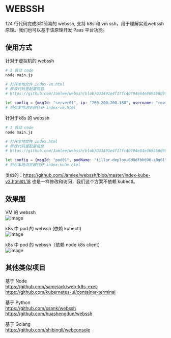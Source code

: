 # WEBSSH
124 行代码完成3种简易的 webssh, 支持 k8s 和 vm ssh，用于理解实现webssh原理。我们也可以基于该原理开发 Paas 平台功能。

## 使用方式
针对于虚拟机的 webssh
```bash
# 1 启动 node
node main.js

# 打开本地文件 index-vm.html
# 修改代码里配置信息
# https://github.com/Jamlee/webssh/blob/033491e4f17fc40794e84e369550d9f20f290af0/index.html#L11

let config = {msgId: "server01", ip: "200.200.200.180", username: "root", password: "YOUR PASSWORD"};
# 然后本地浏览器打开 index-vm.html
``` 

针对于k8s 的 webssh
```bash
# 1 启动 node
node main.js

# 打开本地文件 index.html
# 修改代码里配置信息
# https://github.com/Jamlee/webssh/blob/033491e4f17fc40794e84e369550d9f20f290af0/index.html#L11

let config = {msgId: "pod01", podName: "tiller-deploy-6d8dfbb696-z8g6l", namespace: "kube-system"};
# 然后本地浏览器打开 index-kube.html
``` 
类似的：https://github.com/Jamlee/webssh/blob/master/index-kube-v2.html#L18 也是一样修改和访问，我们这个方案不依赖 kubectl。

## 效果图
VM 的 webssh  
![image](http://github.com/Jamlee/webssh/raw/master/01.jpg)  

k8s 中 pod 的 webssh (依赖 kubectl)  
![image](http://github.com/Jamlee/webssh/raw/master/02.jpg)  

k8s 中 pod 的 webssh（依赖 node k8s client）  
![image](http://github.com/Jamlee/webssh/raw/master/03.jpg)  

## 其他类似项目

基于 Node  
https://github.com/samejack/web-k8s-exec  
https://github.com/kubernetes-ui/container-terminal  

基于 Python  
https://github.com/xsank/webssh  
https://github.com/huashengdun/webssh  

基于 Golang  
https://github.com/shibingli/webconsole  

